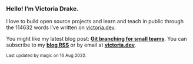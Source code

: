### Hello! I’m Victoria Drake.

I love to build open source projects and learn and teach in public through the 114632 words I’ve written on [victoria.dev](https://victoria.dev).

You might like my latest blog post: **[Git branching for small teams](https://victoria.dev/blog/git-branching-for-small-teams/)**. You can subscribe to my [**blog RSS**](https://victoria.dev/index.xml) or by email at [**victoria.dev**](https://victoria.dev).

<sub>Last updated by magic on 16 Aug 2022.</sub>
